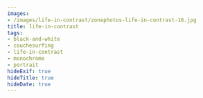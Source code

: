 ```yaml
---
images:
- /images/life-in-contrast/zonephotos-life-in-contrast-16.jpg
title: life-in-contrast
tags:
- black-and-white
- couchesurfing
- life-in-contrast
- monochrome
- portrait
hideExif: true
hideTitle: true
hideDate: true
---
```

